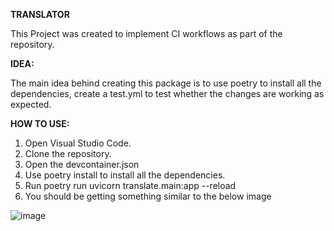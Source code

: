 **TRANSLATOR**

This Project was created to implement CI workflows as part of the repository. 

**IDEA:**

The main idea behind creating this package is to use poetry to install all the dependencies, create a test.yml to test whether the changes are working as expected. 

**HOW TO USE:**

1. Open Visual Studio Code. 
2. Clone the repository.
3. Open the devcontainer.json
4. Use poetry install to install all the dependencies.
5. Run poetry run uvicorn translate.main:app --reload
6. You should be getting something similar to the below image

![image](https://github.com/user-attachments/assets/1476361f-019f-499c-a78e-83401ba3dc7f)
 
